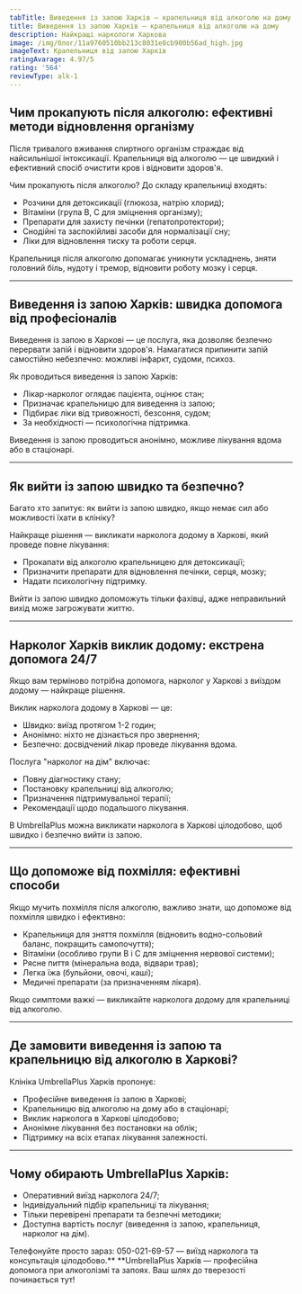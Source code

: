 ```yaml
---
tabTitle: Виведення із запою Харків – крапельниця від алкоголю на дому
title: Виведення із запою Харків – крапельниця від алкоголю на дому
description: Найкращі наркологи Харкова
image: /img/блог/11a9760510bb213c8031e8cb900b56ad_high.jpg
imageText: Крапельниця від запою Харків
ratingAvarage: 4.97/5
rating: '564'
reviewType: alk-1
---
```


## Чим прокапують після алкоголю: ефективні методи відновлення організму

Після тривалого вживання спиртного організм страждає від найсильнішої інтоксикації. Крапельниця від алкоголю — це швидкий і ефективний спосіб очистити кров і відновити здоров'я.

Чим прокапують після алкоголю?
 До складу крапельниці входять:

* Розчини для детоксикації (глюкоза, натрію хлорид);
* Вітаміни (група B, C для зміцнення організму);
* Препарати для захисту печінки (гепатопротектори);
* Снодійні та заспокійливі засоби для нормалізації сну;
* Ліки для відновлення тиску та роботи серця.

Крапельниця після алкоголю допомагає уникнути ускладнень, зняти головний біль, нудоту і тремор, відновити роботу мозку і серця.

***

## Виведення із запою Харків: швидка допомога від професіоналів

Виведення із запою в Харкові — це послуга, яка дозволяє безпечно перервати запій і відновити здоров'я. Намагатися припинити запій самостійно небезпечно: можливі інфаркт, судоми, психоз.

Як проводиться виведення із запою Харків:

* Лікар-нарколог оглядає пацієнта, оцінює стан;
* Призначає крапельницю для виведення із запою;
* Підбирає ліки від тривожності, безсоння, судом;
* За необхідності — психологічна підтримка.

Виведення із запою проводиться анонімно, можливе лікування вдома або в стаціонарі.

***

## Як вийти із запою швидко та безпечно?

Багато хто запитує: як вийти із запою швидко, якщо немає сил або можливості їхати в клініку?

Найкраще рішення — викликати нарколога додому в Харкові, який проведе повне лікування:

* Прокапати від алкоголю крапельницею для детоксикації;
* Призначити препарати для відновлення печінки, серця, мозку;
* Надати психологічну підтримку.

Вийти із запою швидко допоможуть тільки фахівці, адже неправильний вихід може загрожувати життю.

***

## Нарколог Харків виклик додому: екстрена допомога 24/7

Якщо вам терміново потрібна допомога, нарколог у Харкові з виїздом додому — найкраще рішення.

Виклик нарколога додому в Харкові — це:

* Швидко: виїзд протягом 1-2 годин;
* Анонімно: ніхто не дізнається про звернення;
* Безпечно: досвідчений лікар проведе лікування вдома.

Послуга "нарколог на дім" включає:

* Повну діагностику стану;
* Постановку крапельниці від алкоголю;
* Призначення підтримувальної терапії;
* Рекомендації щодо подальшого лікування.

В UmbrellaPlus можна викликати нарколога в Харкові цілодобово, щоб швидко і безпечно вийти із запою.

***

## Що допоможе від похмілля: ефективні способи

Якщо мучить похмілля після алкоголю, важливо знати, що допоможе від похмілля швидко і ефективно:

* Крапельниця для зняття похмілля (відновить водно-сольовий баланс, покращить самопочуття);
* Вітаміни (особливо групи B і C для зміцнення нервової системи);
* Рясне пиття (мінеральна вода, відвари трав);
* Легка їжа (бульйони, овочі, каші);
* Медичні препарати (за призначенням лікаря).

Якщо симптоми важкі — викликайте нарколога додому для крапельниці від алкоголю.

***

## Де замовити виведення із запою та крапельницю від алкоголю в Харкові?

Клініка UmbrellaPlus Харків пропонує:

* Професійне виведення із запою в Харкові;
* Крапельницю від алкоголю на дому або в стаціонарі;
* Виклик нарколога в Харкові цілодобово;
* Анонімне лікування без постановки на облік;
* Підтримку на всіх етапах лікування залежності.

***

## Чому обирають UmbrellaPlus Харків:

* Оперативний виїзд нарколога 24/7;
* Індивідуальний підбір крапельниці та лікування;
* Тільки перевірені препарати та безпечні методики;
* Доступна вартість послуг (виведення із запою, крапельниця, нарколог на дім).

Телефонуйте просто зараз: 050-021-69-57 — виїзд нарколога та консультація цілодобово.**
**UmbrellaPlus Харків — професійна допомога при алкоголізмі та запоях. Ваш шлях до тверезості починається тут!
